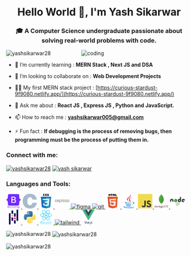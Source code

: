 <h1 align="center">Hello World 👋, I'm Yash Sikarwar</h1>
<h3 align="center">🎓 A Computer Science undergraduate passionate about solving real-world problems with code.</h3>
<img align="right" alt="coding" width="300" margin-top="40px" src="https://media2.giphy.com/media/v1.Y2lkPTc5MGI3NjExOHJ3eDFtMWhmMjcyMW1zb210MW1jZzYxNWc2bXV0cnNoYnkxdWRpMCZlcD12MV9pbnRlcm5hbF9naWZfYnlfaWQmY3Q9cw/3iyKHMIKg5VWG6qHUm/giphy.gif">

<p align="left"> <img src="https://komarev.com/ghpvc/?username=yashsikarwar28&label=Profile%20views&color=0e75b6&style=flat" alt="yashsikarwar28" /> </p>

- 🌱 I’m currently learning : **MERN Stack , Next JS and DSA**

- 👯 I’m looking to collaborate on : **Web Development Projects**

- 👨‍💻 My first MERN stack project : [https://curious-stardust-9f9080.netlify.app/](https://curious-stardust-9f9080.netlify.app/)

- 💬 Ask me about : **React JS , Express JS , Python and JavaScript.**

- 📫 How to reach me : **yashsikarwar005@gmail.com**

- ⚡ Fun fact : **If debugging is the process of removing bugs, then programming must be the process of putting them in.**

<h3 align="left">Connect with me:</h3>
<p align="left">
<a href="https://twitter.com/yashsikarwar28" target="blank"><img align="center" src="https://raw.githubusercontent.com/rahuldkjain/github-profile-readme-generator/master/src/images/icons/Social/twitter.svg" alt="yashsikarwar28" height="30" width="40" /></a>
<a href="https://linkedin.com/in/yash sikarwar" target="blank"><img align="center" src="https://raw.githubusercontent.com/rahuldkjain/github-profile-readme-generator/master/src/images/icons/Social/linked-in-alt.svg" alt="yash sikarwar" height="30" width="40" /></a>
</p>

<h3 align="left">Languages and Tools:</h3>
<p align="left"> <a href="https://getbootstrap.com" target="_blank" rel="noreferrer"> <img src="https://raw.githubusercontent.com/devicons/devicon/master/icons/bootstrap/bootstrap-plain-wordmark.svg" alt="bootstrap" width="40" height="40"/> </a> <a href="https://www.cprogramming.com/" target="_blank" rel="noreferrer"> <img src="https://raw.githubusercontent.com/devicons/devicon/master/icons/c/c-original.svg" alt="c" width="40" height="40"/> </a> <a href="https://www.w3schools.com/css/" target="_blank" rel="noreferrer"> <img src="https://raw.githubusercontent.com/devicons/devicon/master/icons/css3/css3-original-wordmark.svg" alt="css3" width="40" height="40"/> </a> <a href="https://expressjs.com" target="_blank" rel="noreferrer"> <img src="https://raw.githubusercontent.com/devicons/devicon/master/icons/express/express-original-wordmark.svg" alt="express" width="40" height="40"/> </a> <a href="https://www.figma.com/" target="_blank" rel="noreferrer"> <img src="https://www.vectorlogo.zone/logos/figma/figma-icon.svg" alt="figma" width="40" height="40"/> </a> <a href="https://git-scm.com/" target="_blank" rel="noreferrer"> <img src="https://www.vectorlogo.zone/logos/git-scm/git-scm-icon.svg" alt="git" width="40" height="40"/> </a> <a href="https://www.w3.org/html/" target="_blank" rel="noreferrer"> <img src="https://raw.githubusercontent.com/devicons/devicon/master/icons/html5/html5-original-wordmark.svg" alt="html5" width="40" height="40"/> </a> <a href="https://www.java.com" target="_blank" rel="noreferrer"> <img src="https://raw.githubusercontent.com/devicons/devicon/master/icons/java/java-original.svg" alt="java" width="40" height="40"/> </a> <a href="https://developer.mozilla.org/en-US/docs/Web/JavaScript" target="_blank" rel="noreferrer"> <img src="https://raw.githubusercontent.com/devicons/devicon/master/icons/javascript/javascript-original.svg" alt="javascript" width="40" height="40"/> </a> <a href="https://www.mongodb.com/" target="_blank" rel="noreferrer"> <img src="https://raw.githubusercontent.com/devicons/devicon/master/icons/mongodb/mongodb-original-wordmark.svg" alt="mongodb" width="40" height="40"/> </a> <a href="https://nodejs.org" target="_blank" rel="noreferrer"> <img src="https://raw.githubusercontent.com/devicons/devicon/master/icons/nodejs/nodejs-original-wordmark.svg" alt="nodejs" width="40" height="40"/> </a> <a href="https://pandas.pydata.org/" target="_blank" rel="noreferrer"> <img src="https://raw.githubusercontent.com/devicons/devicon/2ae2a900d2f041da66e950e4d48052658d850630/icons/pandas/pandas-original.svg" alt="pandas" width="40" height="40"/> </a> <a href="https://www.python.org" target="_blank" rel="noreferrer"> <img src="https://raw.githubusercontent.com/devicons/devicon/master/icons/python/python-original.svg" alt="python" width="40" height="40"/> </a> <a href="https://reactjs.org/" target="_blank" rel="noreferrer"> <img src="https://raw.githubusercontent.com/devicons/devicon/master/icons/react/react-original-wordmark.svg" alt="react" width="40" height="40"/> </a> <a href="https://tailwindcss.com/" target="_blank" rel="noreferrer"> <img src="https://www.vectorlogo.zone/logos/tailwindcss/tailwindcss-icon.svg" alt="tailwind" width="40" height="40"/> </a> <a href="https://vuejs.org/" target="_blank" rel="noreferrer"> <img src="https://raw.githubusercontent.com/devicons/devicon/master/icons/vuejs/vuejs-original-wordmark.svg" alt="vuejs" width="40" height="40"/> </a> </p>

<p><img align="left" src="https://github-readme-stats.vercel.app/api/top-langs?username=yashsikarwar28&show_icons=true&locale=en&layout=compact" alt="yashsikarwar28" /></p>

<p>&nbsp;<img align="center" src="https://github-readme-stats.vercel.app/api?username=yashsikarwar28&show_icons=true&locale=en" alt="yashsikarwar28" /></p>

<p><img align="center" src="https://github-readme-streak-stats.herokuapp.com/?user=yashsikarwar28&" alt="yashsikarwar28" /></p>
